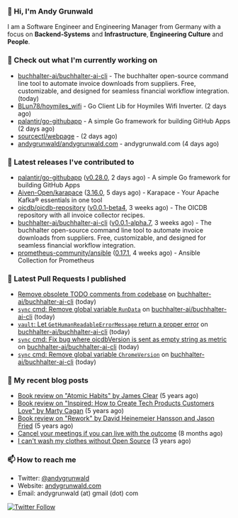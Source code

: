 ### 👋 Hi, I'm Andy Grunwald

I am a Software Engineer and Engineering Manager from Germany with a focus on **Backend-Systems** and **Infrastructure**, **Engineering Culture** and **People**.

### 👷 Check out what I'm currently working on


- [buchhalter-ai/buchhalter-ai-cli](https://github.com/buchhalter-ai/buchhalter-ai-cli) - The buchhalter open-source command line tool to automate invoice downloads from suppliers. Free, customizable, and designed for seamless financial workflow integration. (today)
- [BLun78/hoymiles_wifi](https://github.com/BLun78/hoymiles_wifi) - Go Client Lib for Hoymiles Wifi Inverter. (2 days ago)
- [palantir/go-githubapp](https://github.com/palantir/go-githubapp) - A simple Go framework for building GitHub Apps (2 days ago)
- [sourcectl/webpage](https://github.com/sourcectl/webpage) -  (2 days ago)
- [andygrunwald/andygrunwald.com](https://github.com/andygrunwald/andygrunwald.com) - andygrunwald.com (4 days ago)

### 🔭 Latest releases I've contributed to


- [palantir/go-githubapp](https://github.com/palantir/go-githubapp) ([v0.28.0](https://github.com/palantir/go-githubapp/releases/tag/v0.28.0), 2 days ago) - A simple Go framework for building GitHub Apps
- [Aiven-Open/karapace](https://github.com/Aiven-Open/karapace) ([3.16.0](https://github.com/Aiven-Open/karapace/releases/tag/3.16.0), 5 days ago) - Karapace - Your Apache Kafka® essentials in one tool
- [oicdb/oicdb-repository](https://github.com/oicdb/oicdb-repository) ([v0.0.1-beta4](https://github.com/oicdb/oicdb-repository/releases/tag/v0.0.1-beta4), 3 weeks ago) - The OICDB repository with all invoice collector recipes.
- [buchhalter-ai/buchhalter-ai-cli](https://github.com/buchhalter-ai/buchhalter-ai-cli) ([v0.0.1-alpha.7](https://github.com/buchhalter-ai/buchhalter-ai-cli/releases/tag/v0.0.1-alpha.7), 3 weeks ago) - The buchhalter open-source command line tool to automate invoice downloads from suppliers. Free, customizable, and designed for seamless financial workflow integration.
- [prometheus-community/ansible](https://github.com/prometheus-community/ansible) ([0.17.1](https://github.com/prometheus-community/ansible/releases/tag/0.17.1), 4 weeks ago) - Ansible Collection for Prometheus

### 🔨 Latest Pull Requests I published


- [Remove obsolete TODO comments from codebase](https://github.com/buchhalter-ai/buchhalter-ai-cli/pull/115) on [buchhalter-ai/buchhalter-ai-cli](https://github.com/buchhalter-ai/buchhalter-ai-cli) (today)
- [`sync` cmd: Remove global variable `RunData`](https://github.com/buchhalter-ai/buchhalter-ai-cli/pull/112) on [buchhalter-ai/buchhalter-ai-cli](https://github.com/buchhalter-ai/buchhalter-ai-cli) (today)
- [`vault`: Let `GetHumanReadableErrorMessage` return a proper error](https://github.com/buchhalter-ai/buchhalter-ai-cli/pull/111) on [buchhalter-ai/buchhalter-ai-cli](https://github.com/buchhalter-ai/buchhalter-ai-cli) (today)
- [`sync` cmd: Fix bug where oicdbVersion is sent as empty string as metric](https://github.com/buchhalter-ai/buchhalter-ai-cli/pull/110) on [buchhalter-ai/buchhalter-ai-cli](https://github.com/buchhalter-ai/buchhalter-ai-cli) (today)
- [`sync` cmd: Remove global variable `ChromeVersion`](https://github.com/buchhalter-ai/buchhalter-ai-cli/pull/109) on [buchhalter-ai/buchhalter-ai-cli](https://github.com/buchhalter-ai/buchhalter-ai-cli) (today)

### 📝 My recent blog posts


- [Book review on &#34;Atomic Habits&#34; by James Clear](https://andygrunwald.com/blog/book-review-on-atomic-habits-by-james-clear/) (5 years ago)
- [Book review on &#34;Inspired: How to Create Tech Products Customers Love&#34; by Marty Cagan](https://andygrunwald.com/blog/book-review-on-inspired-how-to-create-tech-products-customers-love-by-marty-cagan/) (5 years ago)
- [Book review on &#34;Rework&#34; by David Heinemeier Hansson and Jason Fried](https://andygrunwald.com/blog/book-review-on-rework-by-david-heinemeier-hansson-and-jason-fried/) (5 years ago)
- [Cancel your meetings if you can live with the outcome](https://andygrunwald.com/blog/cancel-your-meetings-if-you-can-live-with-the-outcome/) (8 months ago)
- [I can&#39;t wash my clothes without Open Source](https://andygrunwald.com/blog/i-cant-wash-my-clothes-without-open-source/) (3 years ago)

### 📫 How to reach me

- Twitter: [@andygrunwald](https://twitter.com/andygrunwald)
- Website: [andygrunwald.com](https://andygrunwald.com)
- Email: andygrunwald (at) gmail (dot) com

[![Twitter Follow](https://img.shields.io/twitter/follow/andygrunwald?label=Follow&style=social)](https://twitter.com/andygrunwald)
